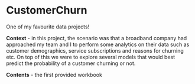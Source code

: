 # CustomerChurn
   
One of my favourite data projects!   
   
**Context** - in this project, the scenario was that a broadband company had approached my team and I to perform some analytics on their data such as customer
demographics, service subscriptions and reasons for churning etc. On top of this we were to explore several models that would best predict the probability of a 
customer churning or not. 

**Contents** - the first provided workbook 
